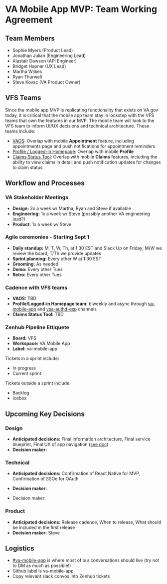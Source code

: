 # VA Mobile App MVP: Team Working Agreement

## Team Members
- Sophie Myers (Product Lead)
- Jonathan Julian (Engineering Lead)
- Alastair Dawson (API Engineer)
- Bridget Hapner (UX Lead)
- Martha Wilkes 
- Ryan Thurwell
- Steve Kovac (VA Product Owner)

## VFS Teams

Since the mobile app MVP is replicating functionality that exists on VA.gov today, it is critical that the mobile app team stay in lockstep with the VFS teams that own the features in our MVP. The mobile team will look to the VFS team to inform UI/UX decisions and technical architecture. These teams include:
- [VAOS](https://github.com/department-of-veterans-affairs/va.gov-team/tree/265974319dfa35a26f88779f100c7ade50508b56/products/health-care/appointments/va-online-scheduling): Overlap with mobile **Appointment** feature, including appointments page and push notifications for appointment reminders
- [Profile / Logged-in Homepage](https://github.com/department-of-veterans-affairs/va.gov-team/tree/ffbfc47a250788a795cc73a2112c317023a39733/products/identity-personalization/logged-in-homepage/2.0-redesign): Overlap with mobile **Profile**
- [Claims Status Tool](https://github.com/department-of-veterans-affairs/va.gov-team/blob/ca2514e624dcf5b245cf662f17839c6c5cee69f0/products/claim-appeal-status/README.md): Overlap with mobile **Claims** features, including the ability to view claims in detail and push notification updates for changes to claim status

## Workflow and Processes

### VA Stakeholder Meetings
- **Design:** 2x a week w/ Martha, Ryan and Steve if available 
- **Engineering:** 1x a week w/ Steve (possibly another VA engineering lead?)
- **Product:** 1x a week w/ Steve


### Agile ceremonies - Starting Sept 1
- **Daily standup:** M, T, W, Th, at 1:30 EST and Slack Up on Friday; M/W we review the board, T/Th we provide updates
- **Sprint planning:** Every other W at 1:30 EST
- **Grooming:** As needed
- **Demo:** Every other Tues
- **Retro:** Every other Tues

### Cadence with VFS teams
- **VAOS:** TBD
- **Profile/Logged-in Homepage team:** biweekly and async through [va-mobile-app](https://dsva.slack.com/archives/C018V2JCWRJ) and [vsa-authd-exp](https://dsva.slack.com/archives/C909ZG2BB) channels
- **Claims Status Tool:** TBD

### Zenhub Pipeline Ettiquete
- **Board:** VFS 
- **Workspace:** VA Mobile App
- **Label:** va-mobile-app

Tickets in a sprint include:
- In progress
- Current sprint

Tickets outside a sprint include:
- Backlog
- Icebox 


## Upcoming Key Decisions
### Design
- **Anticipated decisions:** Final information architecture, Final service blueprint, Final UX of app navigation ([see doc](https://github.com/department-of-veterans-affairs/va.gov-team/blob/master/products/va-mobile-app/ux-research/ux-decisions.md#1-we-think-we-should-use-a-bottom-toolbar-and-we-have-designed-a-navigation-ui))
- **Decision maker:** 
### Technical
- **Anticipated decisions:** Confirmation of React Native for MVP, Confirmation of SSOe for OAuth
- **Decision maker:**

- Decision maker: 
### Product
- **Anticipated decisions:** Release cadence, When to release, What should be included in the first release
- **Decision maker:** Steve


## Logistics
- [#va-mobile-app](https://dsva.slack.com/archives/C018V2JCWRJ) is where most of our conversations should live (try not to DM as much as possible!)
- Github label is va-mobile-app 
- Copy relevant slack convos into Zenhub tickets

